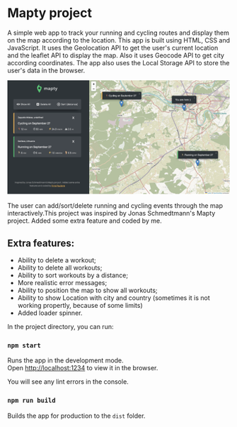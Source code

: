 # Mapty project

<p> A simple web app to track your running and cycling routes and display them on the map according to the location. This app is built using HTML, CSS and JavaScript. It uses the Geolocation API to get the user's current location and the leaflet API to display the map. Also it uses Geocode API to get city according coordinates. The app also uses the Local Storage API to store the user's data in the browser. </p>

<img src="/src/img/mapty.png" alt="Mapty" >

<p>The user can add/sort/delete running and cycling events through the map interactively.This project was inspired by Jonas Schmedtmann's Mapty project. Added some extra feature and coded by me.</p>

## Extra features:

- Ability to delete a workout;
- Ability to delete all workouts;
- Ability to sort workouts by a distance;
- More realistic error messages;
- Ability to position the map to show all workouts;
- Ability to show Location with city and country (sometimes it is not working propertly, because of some limits)
- Added loader spinner.

In the project directory, you can run:

### `npm start`

Runs the app in the development mode.<br />
Open [http://localhost:1234](http://localhost:1234/) to view it in the browser.

You will see any lint errors in the console.

### `npm run build`

Builds the app for production to the `dist` folder.<br />
